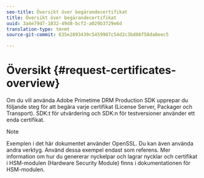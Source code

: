 ```yaml
---
seo-title: Översikt över begärandecertifikat
title: Översikt över begärandecertifikat
uuid: 3a4e79d7-1832-49d8-bcf2-a029b3729e6d
translation-type: tm+mt
source-git-commit: 635e2893439c5459907c54d2c3bd86f58da0eec5

---
```



# Översikt {#request-certificates-overview}

Om du vill använda Adobe Primetime DRM Production SDK upprepar du följande steg för att begära varje certifikat (License Server, Packager och Transport). SDK:t för utvärdering och SDK:n för testversioner använder ett enda certifikat.

>[!NOTE]
>
>Exemplen i det här dokumentet använder OpenSSL. Du kan även använda andra verktyg. Använd dessa exempel endast som referens. Mer information om hur du genererar nyckelpar och lagrar nycklar och certifikat i HSM-modulen (Hardware Security Module) finns i dokumentationen för HSM-modulen.